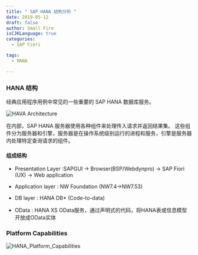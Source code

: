 ```yaml
---
title: " SAP HANA 结构分析 "
date: 2019-05-12
draft: false
author: Small Fire
isCJKLanguage: true
categories: 
  - SAP Fiori

tags: 
  - HANA

---
```


### HANA 结构

经典应用程序用例中常见的一些重要的 SAP HANA 数据库服务。

![HAVA Architecture](/images/HANA/HANA_DB_Architecture.png)

在内部，SAP HANA 服务器使用各种组件来处理传入请求并返回结果集。 这些组件分为服务器和引擎，服务器是在操作系统级别运行的进程和服务，引擎是服务器内处理特定查询请求的组件。

#### 组成结构

- Presentation Layer :SAPGUI -> Browser(BSP/Webdynpro) -> SAP Fiori (UX) -> Web application


- Application layer : NW Foundation  (NW7.4->NW7.53)


- DB layer : HANA DB* (Code-to-data)


- OData : HANA XS OData服务，通过声明式的代码，将HANA表或信息模型开放成OData实体



### Platform Capabilities

![HANA_Platform_Capabilities](/images/HANA/HANA_Platform_Capabilities.png)



